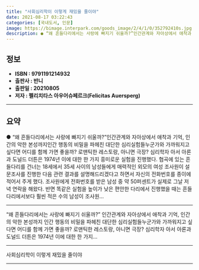 ```yaml
---
title: "사회심리학이 이렇게 재밌을 줄이야"
date: 2021-08-17 03:22:43
categories: [국내도서, 인문]
image: https://bimage.interpark.com/goods_image/2/4/1/0/352792410s.jpg
description: ● “왜 흔들다리에서는 사랑에 빠지기 쉬울까?”인간관계와 자아상에서 애착과 기억, 인간의 악한 본성까지인간 행동의 비밀을 파헤친 대단한 심리실험들누군가와 가까워지고 싶다면 어디를 함께 가면 좋을까? 로맨틱한 레스토랑, 아니면 극장? 심리학자 아서 아론과 도널드 더튼은 1974년 이에
---
```


## **정보**

- **ISBN : 9791191214932**
- **출판사 : 반니**
- **출판일 : 20210805**
- **저자 : 펠리치타스 아우어슈페르크(Felicitas Auersperg)**

------



## **요약**

●  “왜 흔들다리에서는 사랑에 빠지기 쉬울까?”인간관계와 자아상에서 애착과 기억, 인간의 악한 본성까지인간 행동의 비밀을 파헤친 대단한 심리실험들누군가와 가까워지고 싶다면 어디를 함께 가면 좋을까? 로맨틱한 레스토랑, 아니면 극장? 심리학자 아서 아론과 도널드 더튼은 1974년 이에 대한 한 가지 흥미로운 실험을 진행했다. 협곡에 있는 흔들다리를 건너는 18세에서 35세 사이의 남성들에게 매력적인 외모의 여성 조사원이 설문조사를 진행한 다음 관련 결과를 설명해드리겠다고 하면서 자신의 전화번호를 종이에 적어서 주게 했다. 조사원에게 전화번호를 받은 남성 중 약 50퍼센트가 실제로 그날 저녁 연락을 해왔다. 반면 똑같은 실험을 높이가 낮은 편안한 다리에서 진행했을 때는 흔들다리에서보다 훨씬 적은 수의 남성이 조사원...

------

“왜 흔들다리에서는 사랑에 빠지기 쉬울까?”
인간관계와 자아상에서 애착과 기억, 인간의 악한 본성까지
인간 행동의 비밀을 파헤친 대단한 심리실험들누군가와 가까워지고 싶다면 어디를 함께 가면 좋을까? 로맨틱한 레스토랑, 아니면 극장? 심리학자 아서 아론과 도널드 더튼은 1974년 이에 대한 한 가지... 

------


사회심리학이 이렇게 재밌을 줄이야 

------


